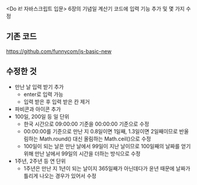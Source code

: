 <Do it! 자바스크립트 입문> 6장의 기념일 계산기 코드에 입력 기능 추가 및 몇 가지 수정

##  기존 코드
https://github.com/funnycom/js-basic-new   
   
   
## 수정한 것
+ 만난 날 입력 받기 추가 
  + enter로 입력 가능
  + 입력 받은 후 입력 받은 칸 제거
+ 파비콘과 아이콘 추가
+ 100일, 200일 등 일 단위
  + 한국 시간으로 09:00:00 기준을 00:00:00 기준으로 수정
  + 00:00:00를 기준으로 만난 지 0.8일이면 1일째, 1.3일이면 2일째이므로 반올림하는 Math.round() 대신 올림하는 Math.ceil()으로 수정
  + 100일이 되는 날은 만난 날에서 99일이 지난 날이므로 100일째의 날짜를 얻기 위해 만난 날에서 99일의 시간을 더하는 방식으로 수정
+ 1주년, 2주년 등 연 단위
  + 1주년은 만난 지 1년이 되는 날이지 365일째가 아닌데다가 윤년 때문에 날짜가 틀리게 나오는 경우가 있어서 수정

